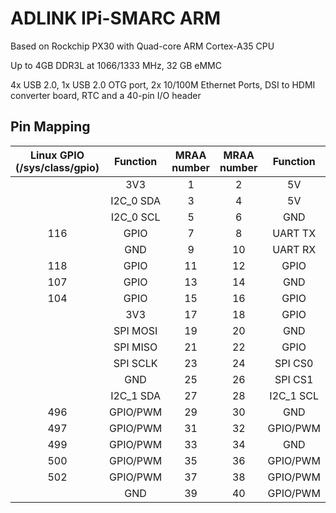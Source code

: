 ADLINK IPi-SMARC ARM
============

Based on Rockchip PX30 with Quad-core ARM Cortex-A35 CPU  

Up to 4GB DDR3L at 1066/1333 MHz,  32 GB eMMC  

4x USB 2.0, 1x USB 2.0 OTG port, 2x 10/100M Ethernet Ports, DSI to HDMI converter board, RTC and a 40-pin I/O header




## Pin Mapping 

| Linux GPIO (/sys/class/gpio) | Function  | MRAA number | MRAA number | Function  | Linux GPIO (/sys/class/gpio) |
| :--------------------------: | :-------: | :---------: | :---------: | :-------: | :--------------------------: |
|                              |    3V3    |      1      |      2      |    5V     |                              |
|                              | I2C_0 SDA |      3      |      4      |    5V     |                              |
|                              | I2C_0 SCL |      5      |      6      |    GND    |                              |
|             116              |   GPIO    |      7      |      8      |  UART TX  |                              |
|                              |    GND    |      9      |     10      |  UART RX  |                              |
|             118              |   GPIO    |     11      |     12      |   GPIO    |             117              |
|             107              |   GPIO    |     13      |     14      |    GND    |                              |
|             104              |   GPIO    |     15      |     16      |   GPIO    |             109              |
|                              |    3V3    |     17      |     18      |   GPIO    |             121              |
|                              | SPI MOSI  |     19      |     20      |    GND    |                              |
|                              | SPI MISO  |     21      |     22      |   GPIO    |             122              |
|                              | SPI SCLK  |     23      |     24      |  SPI CS0  |                              |
|                              |    GND    |     25      |     26      |  SPI CS1  |                              |
|                              | I2C_1 SDA |     27      |     28      | I2C_1 SCL |                              |
|             496              | GPIO/PWM  |     29      |     30      |    GND    |                              |
|             497              | GPIO/PWM  |     31      |     32      | GPIO/PWM  |             498              |
|             499              | GPIO/PWM  |     33      |     34      |    GND    |                              |
|             500              | GPIO/PWM  |     35      |     36      | GPIO/PWM  |             501              |
|             502              | GPIO/PWM  |     37      |     38      | GPIO/PWM  |             503              |
|                              |    GND    |     39      |     40      | GPIO/PWM  |             504              |


